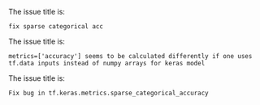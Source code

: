 The issue title is:

```text
fix sparse categorical acc
```

The issue title is:

```text
metrics=['accuracy'] seems to be calculated differently if one uses tf.data inputs instead of numpy arrays for keras model
```

The issue title is:

```text
Fix bug in tf.keras.metrics.sparse_categorical_accuracy
```
